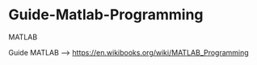 # Guide-Matlab-Programming
MATLAB

Guide MATLAB --> https://en.wikibooks.org/wiki/MATLAB_Programming

